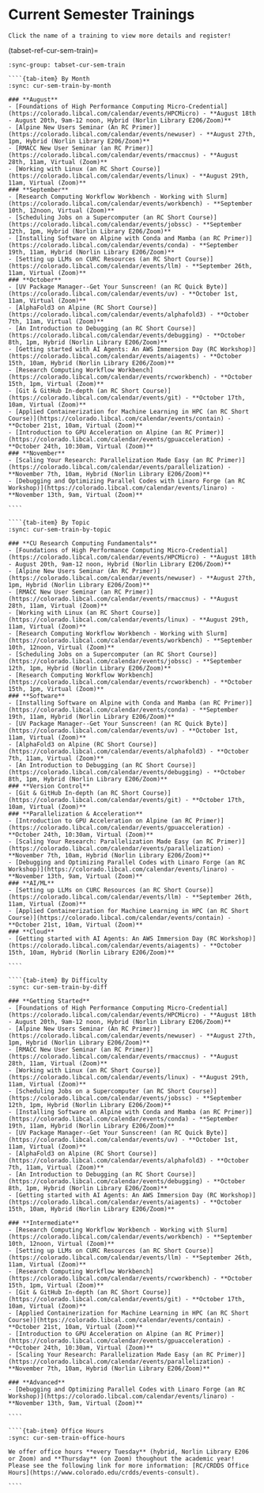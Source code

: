# Current Semester Trainings

```{tip}
Click the name of a training to view more details and register!
```

(tabset-ref-cur-sem-train)=
`````{tab-set}
:sync-group: tabset-cur-sem-train

````{tab-item} By Month
:sync: cur-sem-train-by-month

### **August**
- [Foundations of High Performance Computing Micro-Credential](https://colorado.libcal.com/calendar/events/HPCMicro) - **August 18th - August 20th, 9am-12 noon, Hybrid (Norlin Library E206/Zoom)**
- [Alpine New Users Seminar (An RC Primer)](https://colorado.libcal.com/calendar/events/newuser) - **August 27th, 1pm, Hybrid (Norlin Library E206/Zoom)**
- [RMACC New User Seminar (an RC Primer)](https://colorado.libcal.com/calendar/events/rmaccnus) - **August 28th, 11am, Virtual (Zoom)**
- [Working with Linux (an RC Short Course)](https://colorado.libcal.com/calendar/events/linux) - **August 29th, 11am, Virtual (Zoom)**
### **September**
- [Research Computing Workflow Workbench - Working with Slurm](https://colorado.libcal.com/calendar/events/workbench) - **September 10th, 12noon, Virtual (Zoom)**
- [Scheduling Jobs on a Supercomputer (an RC Short Course)](https://colorado.libcal.com/calendar/events/jobssc) - **September 12th, 1pm, Hybrid (Norlin Library E206/Zoom)**
- [Installing Software on Alpine with Conda and Mamba (an RC Primer)](https://colorado.libcal.com/calendar/events/conda) - **September 19th, 11am, Hybrid (Norlin Library E206/Zoom)**
- [Setting up LLMs on CURC Resources (an RC Short Course)](https://colorado.libcal.com/calendar/events/llm) - **September 26th, 11am, Virtual (Zoom)**
### **October**
- [UV Package Manager--Get Your Sunscreen! (an RC Quick Byte)](https://colorado.libcal.com/calendar/events/uv) - **October 1st, 11am, Virtual (Zoom)**
- [AlphaFold3 on Alpine (RC Short Course)](https://colorado.libcal.com/calendar/events/alphafold3) - **October 7th, 11am, Virtual (Zoom)**
- [An Introduction to Debugging (an RC Short Course)](https://colorado.libcal.com/calendar/events/debugging) - **October 8th, 1pm, Hybrid (Norlin Library E206/Zoom)**
- [Getting started with AI Agents: An AWS Immersion Day (RC Workshop)](https://colorado.libcal.com/calendar/events/aiagents) - **October 15th, 10am, Hybrid (Norlin Library E206/Zoom)**
- [Research Computing Workflow Workbench](https://colorado.libcal.com/calendar/events/rcworkbench) - **October 15th, 1pm, Virtual (Zoom)**
- [Git & GitHub In-depth (an RC Short Course)](https://colorado.libcal.com/calendar/events/git) - **October 17th, 10am, Virtual (Zoom)**
- [Applied Containerization for Machine Learning in HPC (an RC Short Course)](https://colorado.libcal.com/calendar/events/contain) - **October 21st, 10am, Virtual (Zoom)**
- [Introduction to GPU Acceleration on Alpine (an RC Primer)](https://colorado.libcal.com/calendar/events/gpuacceleration) - **October 24th, 10:30am, Virtual (Zoom)**
### **November**
- [Scaling Your Research: Parallelization Made Easy (an RC Primer)](https://colorado.libcal.com/calendar/events/parallelization) - **November 7th, 10am, Hybrid (Norlin Library E206/Zoom)**
- [Debugging and Optimizing Parallel Codes with Linaro Forge (an RC Workshop)](https://colorado.libcal.com/calendar/events/linaro) - **November 13th, 9am, Virtual (Zoom)**

````

````{tab-item} By Topic
:sync: cur-sem-train-by-topic

### **CU Research Computing Fundamentals**
- [Foundations of High Performance Computing Micro-Credential](https://colorado.libcal.com/calendar/events/HPCMicro) - **August 18th - August 20th, 9am-12 noon, Hybrid (Norlin Library E206/Zoom)**
- [Alpine New Users Seminar (An RC Primer)](https://colorado.libcal.com/calendar/events/newuser) - **August 27th, 1pm, Hybrid (Norlin Library E206/Zoom)**
- [RMACC New User Seminar (an RC Primer)](https://colorado.libcal.com/calendar/events/rmaccnus) - **August 28th, 11am, Virtual (Zoom)**
- [Working with Linux (an RC Short Course)](https://colorado.libcal.com/calendar/events/linux) - **August 29th, 11am, Virtual (Zoom)**
- [Research Computing Workflow Workbench - Working with Slurm](https://colorado.libcal.com/calendar/events/workbench) - **September 10th, 12noon, Virtual (Zoom)**
- [Scheduling Jobs on a Supercomputer (an RC Short Course)](https://colorado.libcal.com/calendar/events/jobssc) - **September 12th, 1pm, Hybrid (Norlin Library E206/Zoom)**
- [Research Computing Workflow Workbench](https://colorado.libcal.com/calendar/events/rcworkbench) - **October 15th, 1pm, Virtual (Zoom)**
### **Software**
- [Installing Software on Alpine with Conda and Mamba (an RC Primer)](https://colorado.libcal.com/calendar/events/conda) - **September 19th, 11am, Hybrid (Norlin Library E206/Zoom)**
- [UV Package Manager--Get Your Sunscreen! (an RC Quick Byte)](https://colorado.libcal.com/calendar/events/uv) - **October 1st, 11am, Virtual (Zoom)**
- [AlphaFold3 on Alpine (RC Short Course)](https://colorado.libcal.com/calendar/events/alphafold3) - **October 7th, 11am, Virtual (Zoom)**
- [An Introduction to Debugging (an RC Short Course)](https://colorado.libcal.com/calendar/events/debugging) - **October 8th, 1pm, Hybrid (Norlin Library E206/Zoom)**
### **Version Control**
- [Git & GitHub In-depth (an RC Short Course)](https://colorado.libcal.com/calendar/events/git) - **October 17th, 10am, Virtual (Zoom)**
### **Parallelization & Acceleration**
- [Introduction to GPU Acceleration on Alpine (an RC Primer)](https://colorado.libcal.com/calendar/events/gpuacceleration) - **October 24th, 10:30am, Virtual (Zoom)**
- [Scaling Your Research: Parallelization Made Easy (an RC Primer)](https://colorado.libcal.com/calendar/events/parallelization) - **November 7th, 10am, Hybrid (Norlin Library E206/Zoom)**
- [Debugging and Optimizing Parallel Codes with Linaro Forge (an RC Workshop)](https://colorado.libcal.com/calendar/events/linaro) - **November 13th, 9am, Virtual (Zoom)**
### **AI/ML**
- [Setting up LLMs on CURC Resources (an RC Short Course)](https://colorado.libcal.com/calendar/events/llm) - **September 26th, 11am, Virtual (Zoom)**
- [Applied Containerization for Machine Learning in HPC (an RC Short Course)](https://colorado.libcal.com/calendar/events/contain) - **October 21st, 10am, Virtual (Zoom)**
### **Cloud**
- [Getting started with AI Agents: An AWS Immersion Day (RC Workshop)](https://colorado.libcal.com/calendar/events/aiagents) - **October 15th, 10am, Hybrid (Norlin Library E206/Zoom)**

````

````{tab-item} By Difficulty
:sync: cur-sem-train-by-diff

### **Getting Started**
- [Foundations of High Performance Computing Micro-Credential](https://colorado.libcal.com/calendar/events/HPCMicro) - **August 18th - August 20th, 9am-12 noon, Hybrid (Norlin Library E206/Zoom)**
- [Alpine New Users Seminar (An RC Primer)](https://colorado.libcal.com/calendar/events/newuser) - **August 27th, 1pm, Hybrid (Norlin Library E206/Zoom)**
- [RMACC New User Seminar (an RC Primer)](https://colorado.libcal.com/calendar/events/rmaccnus) - **August 28th, 11am, Virtual (Zoom)**
- [Working with Linux (an RC Short Course)](https://colorado.libcal.com/calendar/events/linux) - **August 29th, 11am, Virtual (Zoom)**
- [Scheduling Jobs on a Supercomputer (an RC Short Course)](https://colorado.libcal.com/calendar/events/jobssc) - **September 12th, 1pm, Hybrid (Norlin Library E206/Zoom)**
- [Installing Software on Alpine with Conda and Mamba (an RC Primer)](https://colorado.libcal.com/calendar/events/conda) - **September 19th, 11am, Hybrid (Norlin Library E206/Zoom)**
- [UV Package Manager--Get Your Sunscreen! (an RC Quick Byte)](https://colorado.libcal.com/calendar/events/uv) - **October 1st, 11am, Virtual (Zoom)**
- [AlphaFold3 on Alpine (RC Short Course)](https://colorado.libcal.com/calendar/events/alphafold3) - **October 7th, 11am, Virtual (Zoom)**
- [An Introduction to Debugging (an RC Short Course)](https://colorado.libcal.com/calendar/events/debugging) - **October 8th, 1pm, Hybrid (Norlin Library E206/Zoom)**
- [Getting started with AI Agents: An AWS Immersion Day (RC Workshop)](https://colorado.libcal.com/calendar/events/aiagents) - **October 15th, 10am, Hybrid (Norlin Library E206/Zoom)**

### **Intermediate**
- [Research Computing Workflow Workbench - Working with Slurm](https://colorado.libcal.com/calendar/events/workbench) - **September 10th, 12noon, Virtual (Zoom)**
- [Setting up LLMs on CURC Resources (an RC Short Course)](https://colorado.libcal.com/calendar/events/llm) - **September 26th, 11am, Virtual (Zoom)**
- [Research Computing Workflow Workbench](https://colorado.libcal.com/calendar/events/rcworkbench) - **October 15th, 1pm, Virtual (Zoom)**
- [Git & GitHub In-depth (an RC Short Course)](https://colorado.libcal.com/calendar/events/git) - **October 17th, 10am, Virtual (Zoom)**
- [Applied Containerization for Machine Learning in HPC (an RC Short Course)](https://colorado.libcal.com/calendar/events/contain) - **October 21st, 10am, Virtual (Zoom)**
- [Introduction to GPU Acceleration on Alpine (an RC Primer)](https://colorado.libcal.com/calendar/events/gpuacceleration) - **October 24th, 10:30am, Virtual (Zoom)**
- [Scaling Your Research: Parallelization Made Easy (an RC Primer)](https://colorado.libcal.com/calendar/events/parallelization) - **November 7th, 10am, Hybrid (Norlin Library E206/Zoom)**

### **Advanced**
- [Debugging and Optimizing Parallel Codes with Linaro Forge (an RC Workshop)](https://colorado.libcal.com/calendar/events/linaro) - **November 13th, 9am, Virtual (Zoom)**

````

````{tab-item} Office Hours
:sync: cur-sem-train-office-hours

We offer office hours **every Tuesday** (hybrid, Norlin Library E206 or Zoom) and **Thursday** (on Zoom) thoughout the academic year! Please see the following link for more information: [RC/CRDDS Office Hours](https://www.colorado.edu/crdds/events-consult).

````
`````
